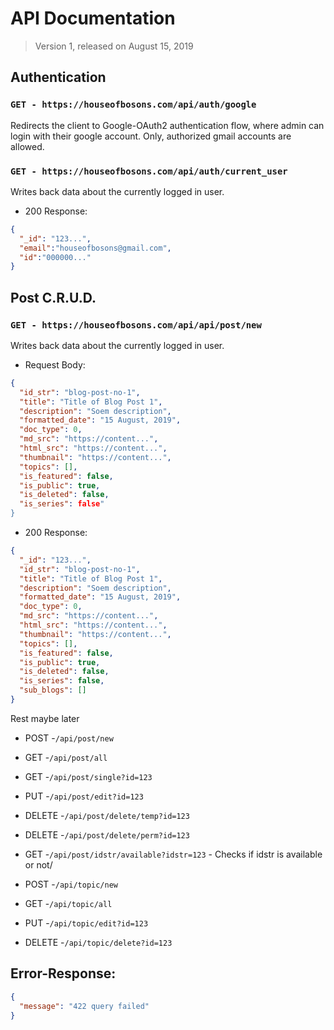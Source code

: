# API Documentation
> Version 1, released on August 15, 2019

## Authentication

### `GET - https://houseofbosons.com/api/auth/google`
Redirects the client to Google-OAuth2 authentication flow, where admin can login with their google account. Only, authorized gmail accounts are allowed.

### `GET - https://houseofbosons.com/api/auth/current_user`
Writes back data about the currently logged in user.

- 200 Response:
```json
{
  "_id": "123...",
  "email":"houseofbosons@gmail.com",
  "id":"000000..."
}
```


## Post C.R.U.D.

### `GET - https://houseofbosons.com/api/api/post/new`
Writes back data about the currently logged in user.

- Request Body:
```json
{
  "id_str": "blog-post-no-1",
  "title": "Title of Blog Post 1",
  "description": "Soem description",
  "formatted_date": "15 August, 2019",
  "doc_type": 0,
  "md_src": "https://content...",
  "html_src": "https://content...",
  "thumbnail": "https://content...",
  "topics": [],
  "is_featured": false,
  "is_public": true,
  "is_deleted": false,
  "is_series": false"
}
```

- 200 Response:
```json
{
  "_id": "123...",
  "id_str": "blog-post-no-1",
  "title": "Title of Blog Post 1",
  "description": "Soem description",
  "formatted_date": "15 August, 2019",
  "doc_type": 0,
  "md_src": "https://content...",
  "html_src": "https://content...",
  "thumbnail": "https://content...",
  "topics": [],
  "is_featured": false,
  "is_public": true,
  "is_deleted": false,
  "is_series": false,
  "sub_blogs": []
}
```


Rest maybe later


- POST -`/api/post/new`

- GET -`/api/post/all`
<!-- /api/post/all?skip=10&limit=2 -->

- GET -`/api/post/single?id=123`

- PUT -`/api/post/edit?id=123`

- DELETE -`/api/post/delete/temp?id=123`

- DELETE -`/api/post/delete/perm?id=123`



- GET -`/api/post/idstr/available?idstr=123` - Checks if idstr is available or not/



- POST -`/api/topic/new`

- GET -`/api/topic/all`

- PUT -`/api/topic/edit?id=123`

- DELETE -`/api/topic/delete?id=123`



## Error-Response:
```json
{
  "message": "422 query failed"
}
```